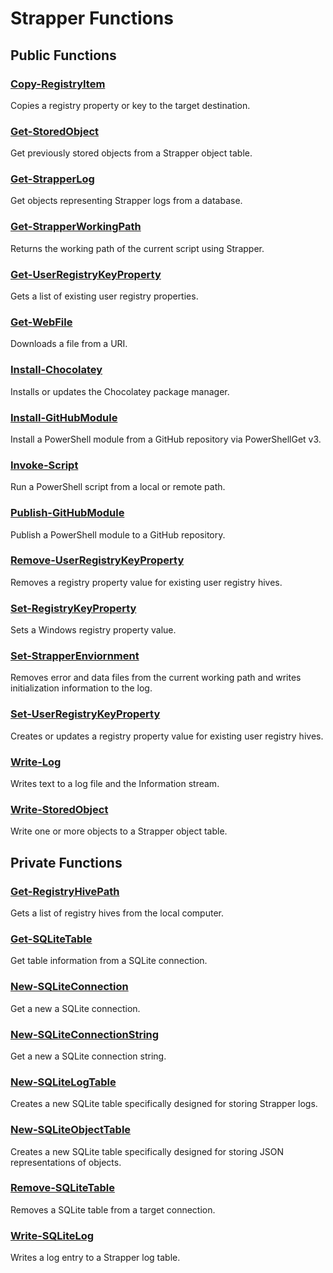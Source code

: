 # Strapper Functions

## Public Functions

### [Copy-RegistryItem](./docs/Copy-RegistryItem.md)
Copies a registry property or key to the target destination.

### [Get-StoredObject](./docs/Get-StoredObject.md)
Get previously stored objects from a Strapper object table.

### [Get-StrapperLog](./docs/Get-StrapperLog.md)
Get objects representing Strapper logs from a database.

### [Get-StrapperWorkingPath](./docs/Get-StrapperWorkingPath.md)
Returns the working path of the current script using Strapper.

### [Get-UserRegistryKeyProperty](./docs/Get-UserRegistryKeyProperty.md)
Gets a list of existing user registry properties.

### [Get-WebFile](./docs/Get-WebFile.md)
Downloads a file from a URI.

### [Install-Chocolatey](./docs/Install-Chocolatey.md)
Installs or updates the Chocolatey package manager.

### [Install-GitHubModule](./docs/Install-GitHubModule.md)
Install a PowerShell module from a GitHub repository via PowerShellGet v3.

### [Invoke-Script](./docs/Invoke-Script.md)
Run a PowerShell script from a local or remote path.

### [Publish-GitHubModule](./docs/Publish-GitHubModule.md)
Publish a PowerShell module to a GitHub repository.

### [Remove-UserRegistryKeyProperty](./docs/Remove-UserRegistryKeyProperty.md)
Removes a registry property value for existing user registry hives.

### [Set-RegistryKeyProperty](./docs/Set-RegistryKeyProperty.md)
Sets a Windows registry property value.

### [Set-StrapperEnviornment](./docs/Set-StrapperEnviornment.md)
Removes error and data files from the current working path and writes initialization information to the log.

### [Set-UserRegistryKeyProperty](./docs/Set-UserRegistryKeyProperty.md)
Creates or updates a registry property value for existing user registry hives.

### [Write-Log](./docs/Write-Log.md)
Writes text to a log file and the Information stream.

### [Write-StoredObject](./docs/Write-StoredObject.md)
Write one or more objects to a Strapper object table.

## Private Functions
### [Get-RegistryHivePath](./docs/Get-RegistryHivePath.md)
Gets a list of registry hives from the local computer.

### [Get-SQLiteTable](./docs/Get-SQLiteTable)
Get table information from a SQLite connection.

### [New-SQLiteConnection](./docs/New-SQLiteConnection)
Get a new a SQLite connection.

### [New-SQLiteConnectionString](./docs/New-SQLiteConnectionString)
Get a new a SQLite connection string.

### [New-SQLiteLogTable](./docs/New-SQLiteLogTable)
Creates a new SQLite table specifically designed for storing Strapper logs.

### [New-SQLiteObjectTable](./docs/New-SQLiteObjectTable)
Creates a new SQLite table specifically designed for storing JSON representations of objects.

### [Remove-SQLiteTable](./docs/Remove-SQLiteTable)
Removes a SQLite table from a target connection.

### [Write-SQLiteLog](./docs/Write-SQLiteLog)
Writes a log entry to a Strapper log table.